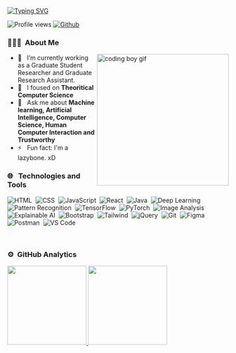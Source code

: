 [![Typing SVG](https://readme-typing-svg.herokuapp.com?font=Architects+Daughter&color=7AF79A&size=30&lines=Hello+there+!+I'm+Noor+Islam+S.Mohammad+👋;I'm+a+Graduate+Student.+👨‍💻;I+love+coding+and+design+💕;Theoritical+Computer+Science+is+mydream+✨)](https://git.io/typing-svg)

![Profile views](https://komarev.com/ghpvc/?username=csislam)
[![Github](https://img.shields.io/github/followers/csislam?label=Follow&style=social)](https://github.com/csislam)

<h3> 👨🏻‍💻 &nbsp;About Me </h3>
<img src="developer.gif" alt="coding boy gif" width="300" align='right' />

- 🌱 &nbsp; I’m currently working as a Graduate Student Researcher and Graduate Research Assistant. 
- 🚀 &nbsp; I foused on **Theoritical Computer Science**
- 💬 &nbsp; Ask me about **Machine learning, Artificial Intelligence, Computer Science, Human Computer Interaction and Trustworthy**
- ⚡ &nbsp; Fun fact: I'm a lazybone. xD

<h3> 🌐 &nbsp; Technologies and Tools</h3>

![HTML](https://img.shields.io/badge/-HTML-05122A?style=flat&logo=HTML5)&nbsp;
![CSS](https://img.shields.io/badge/-CSS-05122A?style=flat&logo=CSS3&logoColor=1572B6)&nbsp;
![JavaScript](https://img.shields.io/badge/-JavaScript-05122A?style=flat&logo=javascript)&nbsp;
![React](https://img.shields.io/badge/-React-05122A?style=flat&logo=react)&nbsp;
![Java](https://img.shields.io/badge/-Java-05122A?style=flat&logo=Java)&nbsp;
![Deep Learning](https://img.shields.io/badge/-Deep%20Learning-05122A?style=flat&logo=deep-learning)&nbsp;
![Pattern Recognition](https://img.shields.io/badge/-Pattern%20Recognition-05122A?style=flat&logo=brain)&nbsp;
![TensorFlow](https://img.shields.io/badge/-TensorFlow-05122A?style=flat&logo=tensorflow)&nbsp;
![PyTorch](https://img.shields.io/badge/-PyTorch-05122A?style=flat&logo=pytorch)&nbsp;
![Image Analysis](https://img.shields.io/badge/-Image%20Analysis-05122A?style=flat&logo=imagemagick)&nbsp;
![Explainable AI](https://img.shields.io/badge/-Explainable%20AI-05122A?style=flat&logo=artificial-intelligence)&nbsp;
![Bootstrap](https://img.shields.io/badge/-Bootstrap-05122A?style=flat&logo=bootstrap)&nbsp;
![Tailwind](https://img.shields.io/badge/-Tailwind-05122A?style=flat&logo=Tailwindcss)&nbsp;
![jQuery](https://img.shields.io/badge/-jQuery-05122A?style=flat&logo=jquery)&nbsp;
![Git](https://img.shields.io/badge/-Git-05122A?style=flat&logo=git)&nbsp;
![Figma](https://img.shields.io/badge/-Figma-05122A?style=flat&logo=figma)&nbsp;
![Postman](https://img.shields.io/badge/-Postman-05122A?style=flat&logo=postman)&nbsp;
![VS Code](https://img.shields.io/badge/-VS%20Code-05122A?style=flat&logo=visual-studio-code&logoColor=007ACC)&nbsp;
  
<br/>
<h3> ⚙️ &nbsp;GitHub Analytics</h3>
<a href=" https://github.com/drmnislam">
  <img height="180em" src="https://github-readme-stats-eight-theta.vercel.app/api?username=csislam&show_icons=true&theme=algolia&include_all_commits=true&count_private=true" />
  <img height="180em" src="https://github-readme-stats-eight-theta.vercel.app/api/top-langs/?username=csislam&layout=compact&langs_count=8&theme=algolia" />
</a>
